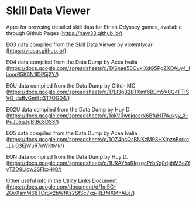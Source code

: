 # Skill Data Viewer

Apps for browsing detailed skill data for Etrian Odyssey games, available through Github Pages (https://navr33.github.io/).

EO3 data compiled from the Skill Data Viewer by violentlycar (https://viocar.github.io/)

EO4 data compiled from the Data Dump by Acea Ivalia (https://docs.google.com/spreadsheets/d/1XSnae5BOvkIXdG5PgZXDALy4_IimnrB5K6N1IDP5j2Y/)

EOU data compiled from the Data Dump by Glitch MC (https://docs.google.com/spreadsheets/d/17Ll3gB2BTXmf6B0m5V0Q4FTISVQ_duBvGmBq3T7OG04/)

EO2U data compiled from the Data Dump by Huy D. (https://docs.google.com/spreadsheets/d/1okVRwnjgecrx6BfuH17Aukyy_X-PuJb5qJqBt6c8DS8/)

EO5 data compiled from the Data Dump by Acea Ivalia (https://docs.google.com/spreadsheets/d/1OZ4bsQsBNXzM93HXlpznFsrkc_Lsi03EjWuR7nWKtMk/)

EON data compiled from the Data Dump by Huy D. (https://docs.google.com/spreadsheets/d/1URAYhsRIqzgcPrbKq0dphM5eZfvTZD9Llow2SFko-KQ/)

Other useful info in the Utility Links Document (https://docs.google.com/document/d/1m5G-ZQvXsmM68TCrSv2bWfKz2SfSc7xq-REfMXMhAEc/)
